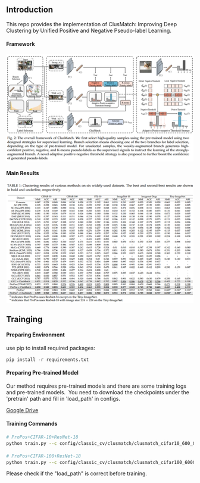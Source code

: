 <div id="top"></div>

## Introduction

This repo provides the implementation of ClusMatch: Improving Deep Clustering by Unified Positive and Negative Pseudo-label Learning.

#### Framework
<img src=figures/framework.png>

#### Main Results
<img src=figures/main_tabel.png>

## Trainging


#### Preparing Environment

use pip to install required packages:

```
pip install -r requirements.txt
```

#### Preparing Pre-trained Model

Our method requires pre-trained models and there are some training logs and pre-trained models.
﻿
You need to download the checkpoints under the 'pretrain' path and fill in 'load_path' in configs.

[Google Drive](https://drive.google.com/drive/folders/1yGhOTJFkF0pSr2m_vwOnhiWtVmzsXPTE?usp=drive_link)


#### Training Commands

```sh
# ProPos+CIFAR-10+ResNet-18
python train.py --c config/classic_cv/clusmatch/clusmatch_cifar10_600_0_propos.yaml

# ProPos+CIFAR-100+ResNet-18
python train.py --c config/classic_cv/clusmatch/clusmatch_cifar100_6000_0_propos.yaml
```
Please check if the "load_path" is correct before training.
